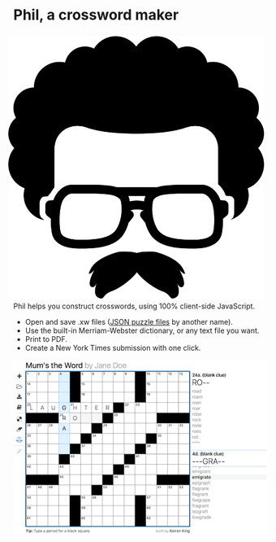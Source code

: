 # Phil, a crossword maker

<img src="images/logo.svg" align="right" hspace="10" vspace="6">

Phil helps you construct crosswords, using 100% client-side JavaScript.
* Open and save .xw files ([JSON puzzle files](https://www.xwordinfo.com/JSON/) by another name).
* Use the built-in Merriam-Webster dictionary, or any text file you want.
* Print to PDF.
* Create a New York Times submission with one click.

![Build your own crossword](images/screenshot.png "Build your own crossword")
